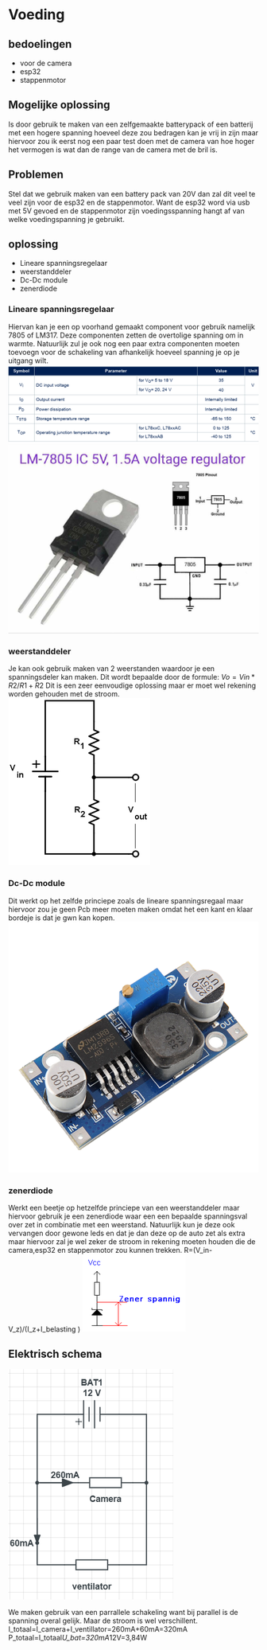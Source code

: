 # Voeding

## bedoelingen 
-  voor de camera
-  esp32
- stappenmotor

## Mogelijke oplossing
Is door gebruik te maken van een zelfgemaakte batterypack of een batterij met een hogere spanning hoeveel deze zou bedragen kan je vrij in zijn maar hiervoor zou ik eerst nog een paar test doen met de camera van hoe hoger het vermogen is wat dan de range van de camera met de bril is. 

## Problemen
Stel dat we gebruik maken van een battery pack van 20V dan zal dit veel te veel zijn voor de esp32 en de stappenmotor. Want de esp32 word via usb met 5V gevoed en de stappenmotor zijn voedingsspanning hangt af van welke voedingspanning je gebruikt. 

## oplossing 
- Lineare spanningsregelaar
- weerstanddeler
- Dc-Dc module
- zenerdiode

### Lineare spanningsregelaar
 Hiervan kan je een op voorhand gemaakt component voor gebruik namelijk 7805 of LM317. Deze componenten zetten de overtolige spanning om in warmte. Natuurlijk zul je ook nog een paar extra componenten moeten toevoegn voor de schakeling van afhankelijk hoeveel spanning je op je uitgang wilt. 
 ![spanningsregelaar](/Video/afbeeldingen/maximum%20rating%207805.png)
 ![7805](/Video/afbeeldingen/7805-IC.jpg)

### weerstanddeler
Je kan ook gebruik maken van 2 weerstanden waardoor je een spanningsdeler kan maken. 
Dit wordt bepaalde door de formule: 
$Vo=Vin*R2/R1+R2$
Dit is een zeer eenvoudige oplossing maar er moet wel rekening worden gehouden met de stroom. 
![weerstanddeler](/Video/afbeeldingen/voltage-divider-main-circuit.webp)

### Dc-Dc module
Dit werkt op het zelfde princiepe zoals de lineare spanningsregaal maar hiervoor zou je geen Pcb meer moeten maken omdat het een kant en klaar bordeje is dat je gwn kan kopen. 
![Lm2596](/Video/afbeeldingen/Dc-Dc%20module.png)


### zenerdiode
Werkt een beetje op hetzelfde princiepe van een weerstanddeler maar hiervoor gebruik je een zenerdiode waar een een bepaalde spanningsval over zet in combinatie met een weerstand. Natuurlijk kun je deze ook vervangen door gewone leds en dat je dan deze op de auto zet als extra maar hiervoor zal je wel zeker de stroom in rekening moeten houden die de camera,esp32 en stappenmotor zou kunnen trekken. 
R=(V_in-V_z)/(I_z+I_belasting )
![zenerdiode](/Video/afbeeldingen/zenerschakeling.gif)

## Elektrisch schema
![elektrisch schema](/Video/afbeeldingen/elektrische%20schema.png)

We maken gebruik van een parrallele schakeling want bij parallel is de spanning overal gelijk. Maar de stroom is wel verschillent. 
I_totaal=I_camera+I_ventillator=260mA+60mA=320mA
P_totaal=I_totaal*U_bat=320mA*12V=3,84W
